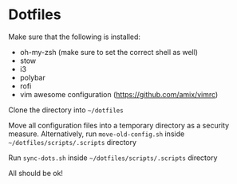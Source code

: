 # Dotfiles

Make sure that the following is installed:
  * oh-my-zsh (make sure to set the correct shell as well)
  * stow
  * i3
  * polybar
  * rofi
  * vim awesome configuration (https://github.com/amix/vimrc)
  
Clone the directory into `~/dotfiles`

Move all configuration files into a temporary directory as a security measure. Alternatively, run `move-old-config.sh` inside `~/dotfiles/scripts/.scripts` directory

Run `sync-dots.sh` inside `~/dotfiles/scripts/.scripts` directory

All should be ok!

